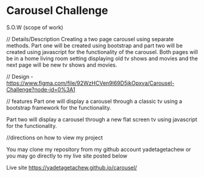 # Carousel Challenge

S.O.W (scope of work)

// Details/Description
Creating a two page carousel using separate methods. Part one will be created using bootstrap and part two will be created using javascript for the functionality of the carousel. Both pages will be in a home living room setting displaying old tv shows and movies and the next page will be new tv shows and movies.

// Design
-https://www.figma.com/file/92WzHCVen9l69D5jkOpxva/Carousel-Challenge?node-id=0%3A1

// features
Part one will display a carousel through a classic tv using a bootstrap framework for the functionality. 

Part two will display a carousel through a new flat screen tv using javascript for the functionality. 


//directions on how to view my project

You may clone my repository from my github account yadetagetachew or you may go directly to my live site posted below

Live site  https://yadetagetachew.github.io/carousel/

